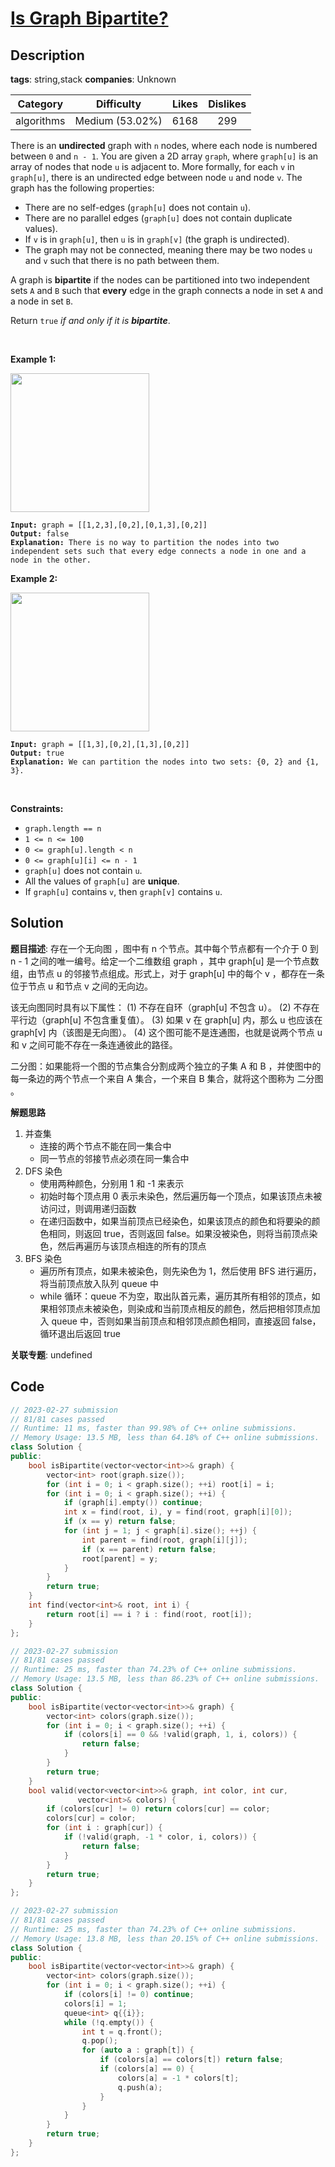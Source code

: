 # [Is Graph Bipartite?](https://leetcode.com/problems/is-graph-bipartite/description/)

## Description

**tags**: string,stack
**companies**: Unknown

|  Category  |   Difficulty    | Likes | Dislikes |
| :--------: | :-------------: | :---: | :------: |
| algorithms | Medium (53.02%) | 6168  |   299    |

<p>There is an <strong>undirected</strong> graph with <code>n</code> nodes, where each node is numbered between <code>0</code> and <code>n - 1</code>. You are given a 2D array <code>graph</code>, where <code>graph[u]</code> is an array of nodes that node <code>u</code> is adjacent to. More formally, for each <code>v</code> in <code>graph[u]</code>, there is an undirected edge between node <code>u</code> and node <code>v</code>. The graph has the following properties:</p>

<ul>
	<li>There are no self-edges (<code>graph[u]</code> does not contain <code>u</code>).</li>
	<li>There are no parallel edges (<code>graph[u]</code> does not contain duplicate values).</li>
	<li>If <code>v</code> is in <code>graph[u]</code>, then <code>u</code> is in <code>graph[v]</code> (the graph is undirected).</li>
	<li>The graph may not be connected, meaning there may be two nodes <code>u</code> and <code>v</code> such that there is no path between them.</li>
</ul>

<p>A graph is <strong>bipartite</strong> if the nodes can be partitioned into two independent sets <code>A</code> and <code>B</code> such that <strong>every</strong> edge in the graph connects a node in set <code>A</code> and a node in set <code>B</code>.</p>

<p>Return <code>true</code><em> if and only if it is <strong>bipartite</strong></em>.</p>

<p>&nbsp;</p>
<p><strong class="example">Example 1:</strong></p>
<img alt="" src="https://assets.leetcode.com/uploads/2020/10/21/bi2.jpg" style="width: 222px; height: 222px;" />
<pre><code><strong>Input:</strong> graph = [[1,2,3],[0,2],[0,1,3],[0,2]]
<strong>Output:</strong> false
<strong>Explanation:</strong> There is no way to partition the nodes into two independent sets such that every edge connects a node in one and a node in the other.</code></pre>

<p><strong class="example">Example 2:</strong></p>
<img alt="" src="https://assets.leetcode.com/uploads/2020/10/21/bi1.jpg" style="width: 222px; height: 222px;" />
<pre><code><strong>Input:</strong> graph = [[1,3],[0,2],[1,3],[0,2]]
<strong>Output:</strong> true
<strong>Explanation:</strong> We can partition the nodes into two sets: {0, 2} and {1, 3}.</code></pre>

<p>&nbsp;</p>
<p><strong>Constraints:</strong></p>

<ul>
	<li><code>graph.length == n</code></li>
	<li><code>1 &lt;= n &lt;= 100</code></li>
	<li><code>0 &lt;= graph[u].length &lt; n</code></li>
	<li><code>0 &lt;= graph[u][i] &lt;= n - 1</code></li>
	<li><code>graph[u]</code>&nbsp;does not contain&nbsp;<code>u</code>.</li>
	<li>All the values of <code>graph[u]</code> are <strong>unique</strong>.</li>
	<li>If <code>graph[u]</code> contains <code>v</code>, then <code>graph[v]</code> contains <code>u</code>.</li>
</ul>



## Solution

**题目描述**: 存在一个无向图 ，图中有 n 个节点。其中每个节点都有一个介于 0 到 n - 1 之间的唯一编号。给定一个二维数组 graph ，其中 graph[u] 是一个节点数组，由节点 u 的邻接节点组成。形式上，对于 graph[u] 中的每个 v ，都存在一条位于节点 u 和节点 v 之间的无向边。

该无向图同时具有以下属性：
(1) 不存在自环（graph[u] 不包含 u）。
(2) 不存在平行边（graph[u] 不包含重复值）。
(3) 如果 v 在 graph[u] 内，那么 u 也应该在 graph[v] 内（该图是无向图）。
(4) 这个图可能不是连通图，也就是说两个节点 u 和 v 之间可能不存在一条连通彼此的路径。

二分图：如果能将一个图的节点集合分割成两个独立的子集 A 和 B ，并使图中的每一条边的两个节点一个来自 A 集合，一个来自 B 集合，就将这个图称为 二分图 。

**解题思路**

1. 并查集
   - 连接的两个节点不能在同一集合中
   - 同一节点的邻接节点必须在同一集合中
2. DFS 染色
   - 使用两种颜色，分别用 1 和 -1 来表示
   - 初始时每个顶点用 0 表示未染色，然后遍历每一个顶点，如果该顶点未被访问过，则调用递归函数
   - 在递归函数中，如果当前顶点已经染色，如果该顶点的颜色和将要染的颜色相同，则返回 true，否则返回 false。如果没被染色，则将当前顶点染色，然后再遍历与该顶点相连的所有的顶点
3. BFS 染色
   - 遍历所有顶点，如果未被染色，则先染色为 1，然后使用 BFS 进行遍历，将当前顶点放入队列 queue 中
   - while 循环：queue 不为空，取出队首元素，遍历其所有相邻的顶点，如果相邻顶点未被染色，则染成和当前顶点相反的颜色，然后把相邻顶点加入 queue 中，否则如果当前顶点和相邻顶点颜色相同，直接返回 false，循环退出后返回 true

**关联专题**: undefined

## Code

```cpp
// 2023-02-27 submission
// 81/81 cases passed
// Runtime: 11 ms, faster than 99.98% of C++ online submissions.
// Memory Usage: 13.5 MB, less than 64.18% of C++ online submissions.
class Solution {
public:
    bool isBipartite(vector<vector<int>>& graph) {
        vector<int> root(graph.size());
        for (int i = 0; i < graph.size(); ++i) root[i] = i;
        for (int i = 0; i < graph.size(); ++i) {
            if (graph[i].empty()) continue;
            int x = find(root, i), y = find(root, graph[i][0]);
            if (x == y) return false;
            for (int j = 1; j < graph[i].size(); ++j) {
                int parent = find(root, graph[i][j]);
                if (x == parent) return false;
                root[parent] = y;
            }
        }
        return true;
    }
    int find(vector<int>& root, int i) {
        return root[i] == i ? i : find(root, root[i]);
    }
};
```

```cpp
// 2023-02-27 submission
// 81/81 cases passed
// Runtime: 25 ms, faster than 74.23% of C++ online submissions.
// Memory Usage: 13.5 MB, less than 86.23% of C++ online submissions.
class Solution {
public:
    bool isBipartite(vector<vector<int>>& graph) {
        vector<int> colors(graph.size());
        for (int i = 0; i < graph.size(); ++i) {
            if (colors[i] == 0 && !valid(graph, 1, i, colors)) {
                return false;
            }
        }
        return true;
    }
    bool valid(vector<vector<int>>& graph, int color, int cur,
               vector<int>& colors) {
        if (colors[cur] != 0) return colors[cur] == color;
        colors[cur] = color;
        for (int i : graph[cur]) {
            if (!valid(graph, -1 * color, i, colors)) {
                return false;
            }
        }
        return true;
    }
};
```

```cpp
// 2023-02-27 submission
// 81/81 cases passed
// Runtime: 25 ms, faster than 74.23% of C++ online submissions.
// Memory Usage: 13.8 MB, less than 20.15% of C++ online submissions.
class Solution {
public:
    bool isBipartite(vector<vector<int>>& graph) {
        vector<int> colors(graph.size());
        for (int i = 0; i < graph.size(); ++i) {
            if (colors[i] != 0) continue;
            colors[i] = 1;
            queue<int> q{{i}};
            while (!q.empty()) {
                int t = q.front();
                q.pop();
                for (auto a : graph[t]) {
                    if (colors[a] == colors[t]) return false;
                    if (colors[a] == 0) {
                        colors[a] = -1 * colors[t];
                        q.push(a);
                    }
                }
            }
        }
        return true;
    }
};
```
